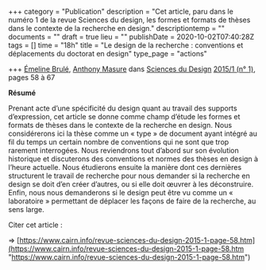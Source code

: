 +++
category = "Publication"
description = "Cet article, paru dans le numéro 1 de la revue Sciences du design, les formes et formats de thèses dans le contexte de la recherche en design."
descriptiontemp = ""
documents = ""
draft = true
lieu = ""
publishDate = 2020-10-02T07:40:28Z
tags = []
time = "18h"
title = "Le design de la recherche : conventions et déplacements du doctorat en design"
type_page = "actions"

+++
[Émeline Brulé](https://www.cairn.info/publications-de-%C3%89meline-Brul%C3%A9--133770.htm), [Anthony Masure](https://www.cairn.info/publications-de-Anthony-Masure--133772.htm) dans [Sciences du Design](https://www.cairn.info/revue-sciences-du-design.htm) [2015/1 (n° 1)](https://www.cairn.info/revue-sciences-du-design-2015-1.htm), pages 58 à 67

**Résumé**

Prenant acte d’une spécificité du design quant au travail des supports d’expression, cet article se donne comme champ d’étude les formes et formats de thèses dans le contexte de la recherche en design. Nous considérerons ici la thèse comme un « type » de document ayant intégré au fil du temps un certain nombre de conventions qui ne sont que trop rarement interrogées. Nous reviendrons tout d’abord sur son évolution historique et discuterons des conventions et normes des thèses en design à l’heure actuelle. Nous étudierons ensuite la manière dont ces dernières structurent le travail de recherche pour nous demander si la recherche en design se doit d’en créer d’autres, ou si elle doit œuvrer à les déconstruire. Enfin, nous nous demanderons si le design peut être vu comme un « laboratoire » permettant de déplacer les façons de faire de la recherche, au sens large.

Citer cet article :

=> [https://www.cairn.info/revue-sciences-du-design-2015-1-page-58.htm](https://www.cairn.info/revue-sciences-du-design-2015-1-page-58.htm "https://www.cairn.info/revue-sciences-du-design-2015-1-page-58.htm")